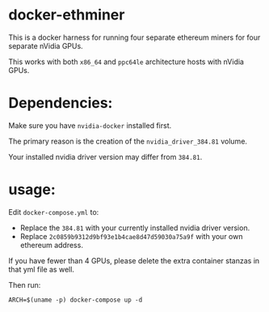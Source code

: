 # docker-ethminer

This is a docker harness for running four separate ethereum miners for four separate nVidia GPUs.

This works with both `x86_64` and `ppc64le` architecture hosts with nVidia GPUs.

# Dependencies:

Make sure you have `nvidia-docker` installed first.

The primary reason is the creation of the `nvidia_driver_384.81` volume.

Your installed nvidia driver version may differ from `384.81`.

# usage:

Edit `docker-compose.yml` to:

- Replace the `384.81` with your currently installed nvidia driver version.
- Replace `2c0859b9312d9bf93e1b4cae8d47d59030a75a9f` with your own ethereum address.

If you have fewer than 4 GPUs, please delete the extra container stanzas in that yml file as well.

Then run:

    ARCH=$(uname -p) docker-compose up -d

